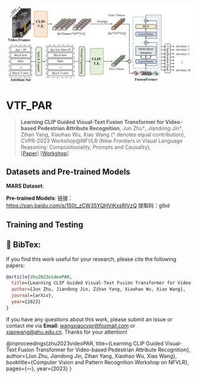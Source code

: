 <img src="https://github.com/Event-AHU/VTF_PAR/blob/main/figures/frameworkV4.jpg" width="600">


# VTF_PAR
> **Learning CLIP Guided Visual-Text Fusion Transformer for Video-based Pedestrian Attribute Recognition**, Jun Zhu†, Jiandong Jin†, Zihan Yang, Xiaohao Wu, Xiao Wang († denotes equal contribution), CVPR-2023 Workshop@NFVLR (New Frontiers in Visual Language Reasoning: Compositionality, Prompts and Causality),  
[[Paper]()] 
[[Workshop](https://nfvlr-workshop.github.io/)] 



## Datasets and Pre-trained Models 

**MARS Dataset**: 

**Pre-trained Models**: 链接：https://pan.baidu.com/s/150t_zCW35YQHViKxsRIVzQ  提取码：glbd 

## Training and Testing 




## :page_with_curl: BibTex: 
If you find this work useful for your research, please cite the following papers: 

```bibtex
@article{zhu2023videoPAR,
  title={Learning CLIP Guided Visual-Text Fusion Transformer for Video-based Pedestrian Attribute Recognition},
  author={Jun Zhu, Jiandong Jin, Zihan Yang, Xiaohao Wu, Xiao Wang},
  journal={arXiv},
  year={2023}
}
```

If you have any questions about this work, please submit an issue or contact me via **Email**: wangxiaocvpr@foxmail.com or xiaowang@ahu.edu.cn. Thanks for your attention! 

@inproceedings{zhu2023videoPAR,
  title={Learning CLIP Guided Visual-Text Fusion Transformer for Video-based Pedestrian Attribute Recognition},
  author={Jun Zhu, Jiandong Jin, Zihan Yang, Xiaohao Wu, Xiao Wang},
  booktitle={Computer Vision and Pattern Recognition Workshop on NFVLR},
  pages={***--***},
  year={2023}
}


